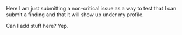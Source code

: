 Here I am just submitting a non-critical issue as a way to test that I can submit a finding and that it will show up under my profile.

Can I add stuff here? Yep.